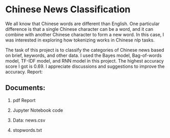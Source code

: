 # Chinese News Classification

We all know that Chinese words are different than English. One particular difference is that a single Chinese character can be a word, and it can combine with another Chinese character to form a new word. In this case, I was interested in exploring how tokenizing works in Chinese nlp tasks. 

The task of this project is to classify the categories of Chinese news based on brief, keywords, and other data. I used the Bayes model, Bag-of-words model, TF-IDF model, and RNN model in this project. The highest accuracy score I got is 0.69. I appreciate discussions and suggestions to improve the accuracy.
Report:

## Documents:
1. pdf Report

2. Jupyter Notebook code

3. Data: news.csv

4. stopwords.txt
